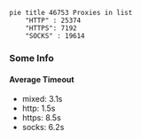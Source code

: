 
```mermaid
pie title 46753 Proxies in list
    "HTTP" : 25374
    "HTTPS": 7192
    "SOCKS" : 19614
```

### Some Info
#### Average Timeout

- mixed: 3.1s
- http: 1.5s
- https: 8.5s
- socks: 6.2s